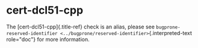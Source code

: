 # cert-dcl51-cpp

The [cert-dcl51-cpp]{.title-ref} check is an alias, please see
`bugprone-reserved-identifier <../bugprone/reserved-identifier>`{.interpreted-text
role="doc"} for more information.
